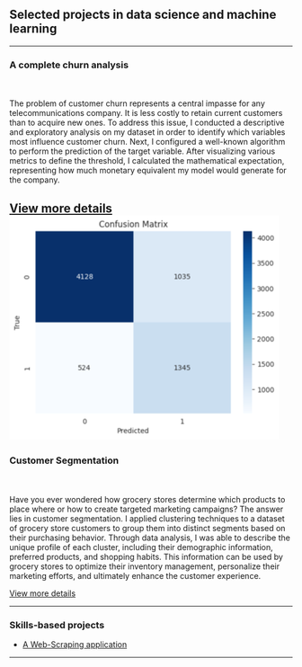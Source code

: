 ## Selected projects in data science and machine learning

---

### A complete churn analysis
<br><br>
The problem of customer churn represents a central impasse for any telecommunications company. It is less costly to retain current customers than to acquire new ones. To address this issue, I conducted a descriptive and exploratory analysis on my dataset in order to identify which variables most influence customer churn. Next, I configured a well-known algorithm to perform the prediction of the target variable. After visualizing various metrics to define the threshold, I calculated the mathematical expectation, representing how much monetary equivalent my model would generate for the company.

[View more details](https://github.com/Arthurr-Victor/A-Complete-Churn-Analysis)
<img src="images/ConfusionMatrix (1).png?raw=true"/>
---

### Customer Segmentation
<br><br>
Have you ever wondered how grocery stores determine which products to place where or how to create targeted marketing campaigns? The answer lies in customer segmentation. I applied clustering techniques to a dataset of grocery store customers to group them into distinct segments based on their purchasing behavior. Through data analysis, I was able to describe the unique profile of each cluster, including their demographic information, preferred products, and shopping habits. This information can be used by grocery stores to optimize their inventory management, personalize their marketing efforts, and ultimately enhance the customer experience.

[View more details](https://github.com/Arthurr-Victor/Customer-Segmentation_Clustering)


---

### Skills-based projects

- [A Web-Scraping application](https://github.com/Arthurr-Victor/A-Complete-Churn-Analysis)


---




